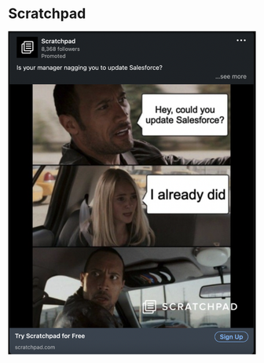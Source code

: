 # Scratchpad

![Screen Shot 2022-10-18 at 9.35.57 PM.png](Scratchpad%209e1c063a7b884a179d45efdbeffbd9f5/Screen_Shot_2022-10-18_at_9.35.57_PM.png)